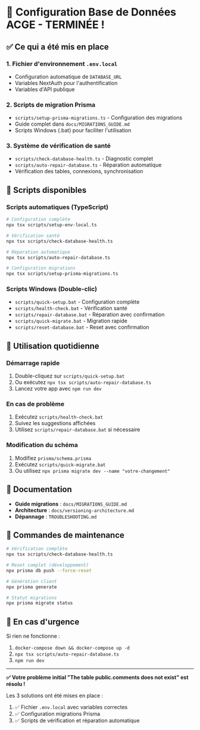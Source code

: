 # 🎉 Configuration Base de Données ACGE - TERMINÉE !

## ✅ Ce qui a été mis en place

### 1. **Fichier d'environnement** `.env.local`
- Configuration automatique de `DATABASE_URL`
- Variables NextAuth pour l'authentification
- Variables d'API publique

### 2. **Scripts de migration Prisma**
- `scripts/setup-prisma-migrations.ts` - Configuration des migrations
- Guide complet dans `docs/MIGRATIONS_GUIDE.md`
- Scripts Windows (.bat) pour faciliter l'utilisation

### 3. **Système de vérification de santé**
- `scripts/check-database-health.ts` - Diagnostic complet
- `scripts/auto-repair-database.ts` - Réparation automatique
- Vérification des tables, connexions, synchronisation

## 🚀 Scripts disponibles

### Scripts automatiques (TypeScript)
```bash
# Configuration complète
npx tsx scripts/setup-env-local.ts

# Vérification santé
npx tsx scripts/check-database-health.ts

# Réparation automatique
npx tsx scripts/auto-repair-database.ts

# Configuration migrations
npx tsx scripts/setup-prisma-migrations.ts
```

### Scripts Windows (Double-clic)
- `scripts/quick-setup.bat` - Configuration complète
- `scripts/health-check.bat` - Vérification santé
- `scripts/repair-database.bat` - Réparation avec confirmation
- `scripts/quick-migrate.bat` - Migration rapide
- `scripts/reset-database.bat` - Reset avec confirmation

## 🎯 Utilisation quotidienne

### Démarrage rapide
1. Double-cliquez sur `scripts/quick-setup.bat`
2. Ou exécutez `npx tsx scripts/auto-repair-database.ts`
3. Lancez votre app avec `npm run dev`

### En cas de problème
1. Exécutez `scripts/health-check.bat`
2. Suivez les suggestions affichées
3. Utilisez `scripts/repair-database.bat` si nécessaire

### Modification du schéma
1. Modifiez `prisma/schema.prisma`
2. Exécutez `scripts/quick-migrate.bat`
3. Ou utilisez `npx prisma migrate dev --name "votre-changement"`

## 📖 Documentation

- **Guide migrations** : `docs/MIGRATIONS_GUIDE.md`
- **Architecture** : `docs/versioning-architecture.md`
- **Dépannage** : `TROUBLESHOOTING.md`

## 🔧 Commandes de maintenance

```bash
# Vérification complète
npx tsx scripts/check-database-health.ts

# Reset complet (développement)
npx prisma db push --force-reset

# Génération client
npx prisma generate

# Statut migrations
npx prisma migrate status
```

## 🚨 En cas d'urgence

Si rien ne fonctionne :
1. `docker-compose down && docker-compose up -d`
2. `npx tsx scripts/auto-repair-database.ts`
3. `npm run dev`

---

**✅ Votre problème initial "The table public.comments does not exist" est résolu !**

Les 3 solutions ont été mises en place :
1. ✅ Fichier `.env.local` avec variables correctes
2. ✅ Configuration migrations Prisma
3. ✅ Scripts de vérification et réparation automatique
